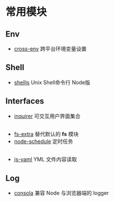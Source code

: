 # 常用模块


## Env

- [cross-env](https://github.com/kentcdodds/cross-env) 跨平台环境变量设置

## Shell

- [shelljs](https://github.com/shelljs/shelljs) Unix Shell命令行 Node版

## Interfaces

- [inquirer](https://github.com/SBoudrias/Inquirer.js) 可交互用户界面集合

## 
- [fs-extra](https://github.com/jprichardson/node-fs-extra) 替代默认的 __fs__ 模块
- [node-schedule](https://github.com/node-schedule/node-schedule) 定时任务

## 
- [js-yaml](https://github.com/nodeca/js-yaml) YML 文件内容读取

## Log

- [consola](https://github.com/nuxt/consola) 兼容 Node 与浏览器端的 logger
